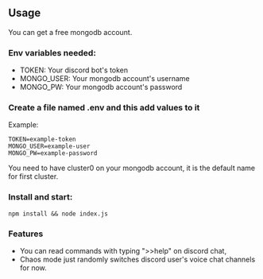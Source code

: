 ## Usage

You can get a free mongodb account.


### Env variables needed:
- TOKEN: Your discord bot's token
- MONGO_USER: Your mongodb account's username
- MONGO_PW: Your mongodb account's password

### Create a file named .env and this add values to it

Example:
```
TOKEN=example-token
MONGO_USER=example-user
MONGO_PW=example-password
```

You need to have cluster0 on your mongodb account, it is the default name for first cluster.

### Install and start:
```
npm install && node index.js
```

### Features

- You can read commands with typing ">>help" on discord chat,
- Chaos mode just randomly switches discord user's voice chat channels for now.